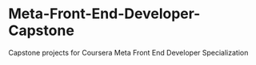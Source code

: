 # Meta-Front-End-Developer-Capstone
Capstone projects for Coursera Meta Front End Developer Specialization
